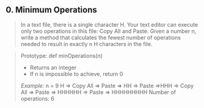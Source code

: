 ## 0. Minimum Operations

> In a text file, there is a single character H. Your text editor can execute only two operations in this file: Copy All and Paste. Given a number n, write a method that calculates the fewest number of operations needed to result in exactly n H characters in the file.

> Prototype: def minOperations(n)
> - Returns an integer
> - If n is impossible to achieve, return 0
> 
> _Example:_
> n = 9
> H => Copy All => Paste => HH => Paste =>HHH => Copy All => Paste => HHHHHH => Paste => HHHHHHHHH
> Number of operations: 6